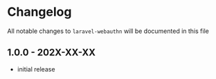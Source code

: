 # Changelog

All notable changes to `laravel-webauthn` will be documented in this file

## 1.0.0 - 202X-XX-XX

- initial release
